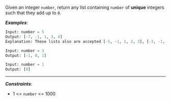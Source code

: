 Given an integer `number`, return any list containing `number` of **unique** integers such that they add up to `0`.

**_Examples_**:
```python
Input: number = 5
Output: [-7, -1, 1, 3, 4]
Explanation: These lists also are accepted [-5, -1, 1, 2, 3], [-3, -1, 2, -2, 4]

Input: number = 3
Output: [-1, 0, 1]

Input: number = 1
Output: [0]
```
---
**_Constraints_**:
- 1 <= `number` <= 1000